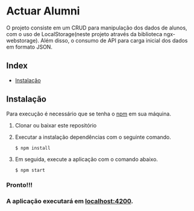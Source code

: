 # Actuar Alumni 
O projeto consiste em um CRUD para manipulação dos dados de alunos, com o uso de LocalStorage(neste projeto através da biblioteca ngx-webstorage). Além disso, o consumo de API para carga inicial dos dados em formato JSON.

## Index
- [Instalação](#installation)


## Instalação<a name="installation"></a>
Para execução é necessário que se tenha o [npm](https://npmjs.com) em sua máquina.

1. Clonar ou baixar este repositório

2. Executar a instalação dependências com o seguinte comando.

	```
	$ npm install
	```
3. Em seguida, execute a aplicação com o comando abaixo.

	```
	$ npm start
	```
### Pronto!!!
### A aplicação executará em [localhost:4200](http://localhost:4200/).
